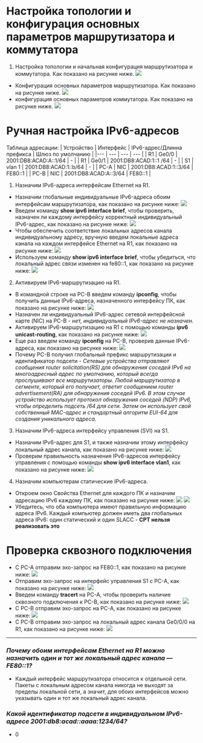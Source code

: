 # Настройка топологии и конфигурация основных параметров маршрутизатора и коммутатора
1. Настройка топологии и начальная конфигурация маршрутизатора и коммутатора. Как показано на рисунке ниже.
![](https://github.com/devops-user/otus/blob/main/homeworks/homework_08/images/topology.png)
  * Конфигурация основных параметров маршрутизатора. Как показано на рисунке ниже.
![](https://github.com/devops-user/otus/raw/main/homeworks/homework_08/images/base_cfg_router.png)
  * конфигурация основных параметров коммутатора. Как показано на рисунке ниже.
![](https://github.com/devops-user/otus/raw/main/homeworks/homework_02/images/base_cfg.png)

# Ручная настройка IPv6-адресов
Таблица адресации:
| Устройство | Интерфейс | IPv6-адрес/Длинна префикса | Шлюз по умолчанию |
|--- | --- | --- | --- |
| R1 | Ge0/0 | 2001:DB8:ACAD:A::1/64 | - |
| R1 | Ge0/1 | 2001:DB8:ACAD:1::1 /64 | - |
| S1 | vlan 1 | 2001:DB8:ACAD:1::b/64 | - |
| PC-A | NIC | 2001:DB8:ACAD:1::3/64 | FE80::1 |
| PC-B | NIC | 2001:DB8:ACAD:A::3/64 | FE80::1 |

1. Назначим IPv6-адреса интерфейсам Ethernet на R1.
  * Назначим глобальные индивидуальные IPv6-адреса обоим интерфейсам маршрутизатора, как показано на рисунке ниже:
![](https://github.com/devops-user/otus/raw/main/homeworks/homework_08/images/router_ipv6.png)
  * Введем команду **show ipv6 interface brief**, чтобы проверить, назначен ли каждому интерфейсу корректный индивидуальный IPv6-адрес, как показано на рисунке ниже:
![](https://github.com/devops-user/otus/raw/main/homeworks/homework_08/images/router_sh_br.png)
  * Чтобы обеспечить соответствие локальных адресов канала индивидуальному адресу, вручную введем локальные адреса канала на каждом интерфейсе Ethernet на R1, как показано на рисунке ниже:
![](https://github.com/devops-user/otus/raw/main/homeworks/homework_08/images/router_link_local.png)
  * Используем команду **show ipv6 interface brief**, чтобы убедиться, что локальный адрес связи изменен на fe80::1, как показано на рисунке ниже:
![](https://github.com/devops-user/otus/raw/main/homeworks/homework_08/images/router_sh_br_2.png)
2. Активируем IPv6-маршрутизацию на R1.
  * В командной строке на PC-B введем команду **ipconfig**, чтобы получить данные IPv6-адреса, назначенного интерфейсу ПК, как показано на рисунке ниже:
![](https://github.com/devops-user/otus/raw/main/homeworks/homework_08/images/PC_B_1.png)
  * Назначен ли индивидуальный IPv6-адрес сетевой интерфейсной карте (NIC) на PC-B - *нет, индивидуальный IPv6-адрес не назначен.*
  * Активируем IPv6-маршрутизацию на R1 с помощью команды **ipv6 unicast-routing**, как показано на рисунке ниже:
![](https://github.com/devops-user/otus/raw/main/homeworks/homework_08/images/router_unicast_r.png)
  * Еще раз введем команду **ipconfig** на PC-B, проверив данные IPv6-адреса, как показано на рисунке ниже:
![](https://github.com/devops-user/otus/raw/main/homeworks/homework_08/images/PC_B_2.png)
  * Почему PC-B получил глобальный префикс маршрутизации и идентификатор подсети - *Сетевые устройства отправляют сообщения router solicitation(RS) для обнаружения соседей IPv6 на многоадресный адрес по умолчанию, который всегда прослушивают все маршрутизаторы. Любой маршрутизатор в сегменте, который его получает, ответит сообщением router advertisement(RA) для обнаружения соседей IPv6. В этом случае устройство использует протокол обнаружения соседей (NDP) IPv6, чтобы определить подсеть /64 для сети. Затем он использует свой собственный MAC-адрес и стандартный алгоритм EUI-64 для создания уникального адреса.*
3. Назначим IPv6-адреса интерфейсу управления (SVI) на S1.
  * Назначим IPv6-адрес для S1, и также назначим этому интерфейсу локальный адрес канала, как показано на рисунке ниже:
![](https://github.com/devops-user/otus/raw/main/homeworks/homework_08/images/S1_ip.png)
  * Проверим правильность назначения IPv6-адресов интерфейсу управления с помощью команды **show ipv6 interface vlan1**, как показано на рисунке ниже:
![](https://github.com/devops-user/otus/raw/main/homeworks/homework_08/images/S1_sh_br_vl.png)
4. Назначим компьютерам статические IPv6-адреса.
  * Откроем окно Свойства Ethernet для каждого ПК и назначим адресацию IPv6 каждому ПК, как показано на рисунке ниже:
![](https://github.com/devops-user/otus/raw/main/homeworks/homework_08/images/PC_A_ip.png)
![](https://github.com/devops-user/otus/blob/main/homeworks/homework_08/images/PC_B_ip.png)
  * Убедитесь, что оба компьютера имеют правильную информацию адреса IPv6. Каждый компьютер должен иметь два глобальных адреса IPv6: один статический и один SLACC - **CPT нельзя реализовать это**

# Проверка сквозного подключения
  * С PC-A отправим эхо-запрос на FE80::1, как показано на рисунке ниже:
![](https://github.com/devops-user/otus/raw/main/homeworks/homework_08/images/ping_pc_a.png)
  * Отправим эхо-запрос на интерфейс управления S1 с PC-A, как показано на рисунке ниже:
![](https://github.com/devops-user/otus/raw/main/homeworks/homework_08/images/ping_vlan1.png)
  * Введем команду **tracert** на PC-A, чтобы проверить наличие сквозного подключения к PC-B, как показано на рисунке ниже:
![](https://github.com/devops-user/otus/raw/main/homeworks/homework_08/images/tracert_a_b.png)
  * С PC-B отправим эхо-запрос на PC-A, как показано на рисунке ниже:
![](https://github.com/devops-user/otus/raw/main/homeworks/homework_08/images/ping_b_a.png)
  * С PC-B отправим эхо-запрос на локальный адрес канала Ge0/0/0 на R1, как показано на рисунке ниже:
![](https://github.com/devops-user/otus/raw/main/homeworks/homework_08/images/ping_pc_b.png)

_______________________________________________________________________________________________________________
### *Почему обоим интерфейсам Ethernet на R1 можно назначить один и тот же локальный адрес канала — FE80::1?*
  * Каждый интерфейс маршрутизатора относится к отдельной сети. Пакеты с локальным адресом канала никогда не выходят за пределы локальной сети, а значит, для обоих интерфейсов можно указывать один и тот же локальный адрес канала.
### *Какой идентификатор подсети в индивидуальном IPv6-адресе 2001:db8:acad::aaaa:1234/64?*
  * 0
